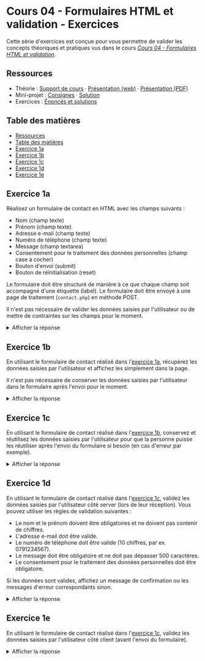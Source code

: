 # Cours 04 - Formulaires HTML et validation - Exercices

Cette série d'exercices est conçue pour vous permettre de valider les concepts
théoriques et pratiques vus dans le cours
_[Cours 04 - Formulaires HTML et validation](../01-theorie/README.md)_.

## Ressources

- Théorie : [Support de cours](../01-theorie/README.md) ·
  [Présentation (web)](https://heig-vd-progserv1-course.github.io/heig-vd-progserv1-course/04-formulaires-html-et-validation/01-theorie/index.html)
  ·
  [Présentation (PDF)](https://heig-vd-progserv1-course.github.io/heig-vd-progserv1-course/04-formulaires-html-et-validation/01-theorie/04-formulaires-html-et-validation-presentation.pdf)
- Mini-projet : [Consignes](../02-mini-project/README.md) ·
  [Solution](../02-mini-project/solution/)
- Exercices : [Énoncés et solutions](../03-exercices/README.md)

## Table des matières

- [Ressources](#ressources)
- [Table des matières](#table-des-matières)
- [Exercice 1a](#exercice-1a)
- [Exercice 1b](#exercice-1b)
- [Exercice 1c](#exercice-1c)
- [Exercice 1d](#exercice-1d)
- [Exercice 1e](#exercice-1e)

## Exercice 1a

Réalisez un formulaire de contact en HTML avec les champs suivants :

- Nom (champ texte)
- Prénom (champ texte)
- Adresse e-mail (champ texte)
- Numéro de téléphone (champ texte)
- Message (champ textarea)
- Consentement pour le traitement des données personnelles (champ case à cocher)
- Bouton d'envoi (submit)
- Bouton de réinitialisation (reset)

Le formulaire doit être structuré de manière à ce que chaque champ soit
accompagné d'une étiquette (label). Le formulaire doit être envoyé à une page de
traitement (`contact.php`) en méthode POST.

Il n'est pas nécessaire de valider les données saisies par l'utilisateur ou de
mettre de contraintes sur les champs pour le moment.

<details>
<summary>Afficher la réponse</summary>

```php
<!DOCTYPE html>
<html lang="fr">

<head>
    <title>Formulaire de contact</title>
</head>

<body>
    <h1>Formulaire de contact</h1>
    <form action="contact.php" method="POST">
        <label for="firstName">Prénom :</label><br>
        <input type="text" id="firstName" name="firstName">

        <br>

        <label for="lastName">Nom :</label><br>
        <input type="text" id="lastName" name="lastName">

        <br>

        <label for="email">Adresse e-mail :</label><br>
        <input type="email" id="email" name="email">

        <br>

        <label for="phoneNumber">Numéro de téléphone :</label><br>
        <input type="tel" id="phoneNumber" name="phoneNumber">

        <br>

        <label for="message">Message :</label><br>
        <textarea id="message" name="message"></textarea>

        <br>

        <label for="consent">
            <input type="checkbox" id="consent" name="consent">
            J'accepte le traitement de mes données personnelles
        </label>

        <br>
        <br>

        <button type="submit">Envoyer</button>
        <button type="reset">Réinitialiser</button>
    </form>
</body>

</html>
```

</details>

## Exercice 1b

En utilisant le formulaire de contact réalisé dans
l'[exercice 1a](#exercice-1a), récupérez les données saisies par l'utilisateur
et affichez les simplement dans la page.

Il n'est pas nécessaire de conserver les données saisies par l'utilisateur dans
le formulaire après l'envoi pour le moment.

<details>
<summary>Afficher la réponse</summary>

</details>

## Exercice 1c

En utilisant le formulaire de contact réalisé dans
l'[exercice 1b](#exercice-1b), conservez et réutilisez les données saisies par
l'utilisateur pour que la personne puisse les réutiliser après l'envoi du
formulaire si besoin (en cas d'erreur par exemple).

<details>
<summary>Afficher la réponse</summary>

</details>

## Exercice 1d

En utilisant le formulaire de contact réalisé dans
l'[exercice 1c](#exercice-1c), validez les données saisies par l'utilisateur
côté server (lors de leur réception). Vous pouvez utiliser les règles de
validation suivantes :

- Le nom et le prénom doivent être obligatoires et ne doivent pas contenir de
  chiffres.
- L'adresse e-mail doit être valide.
- Le numéro de téléphone doit être valide (10 chiffres, par ex. 0791234567).
- Le message doit être obligatoire et ne doit pas dépasser 500 caractères.
- Le consentement pour le traitement des données personnelles doit être
  obligatoire.

Si les données sont valides, affichez un message de confirmation ou les messages
d'erreur correspondants sinon.

<details>
<summary>Afficher la réponse</summary>

</details>

## Exercice 1e

En utilisant le formulaire de contact réalisé dans
l'[exercice 1c](#exercice-1d), validez les données saisies par l'utilisateur
côté client (avant l'envoi du formulaire).

<details>
<summary>Afficher la réponse</summary>

</details>
